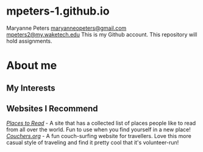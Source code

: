 # mpeters-1.github.io
Maryanne Peters
maryanneopeters@gmail.com
mpeters2@my.waketech.edu
This is my Github account.
This repository will hold assignments.
# About me
## My Interests
## Websites I Recommend
[_Places to Read_](https://www.placestoread.xyz) - A site that has a collected list of places people like to read from all over the world. Fun to use when you find yourself in a new place!  
[_Couchers.org_](https://couchers.org/) - A fun couch-surfing website for travellers. Love this more casual style of traveling and find it pretty cool that it's volunteer-run!